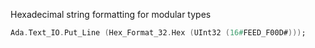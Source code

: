 Hexadecimal string formatting for modular types

```ada
Ada.Text_IO.Put_Line (Hex_Format_32.Hex (UInt32 (16#FEED_F00D#)));
```
